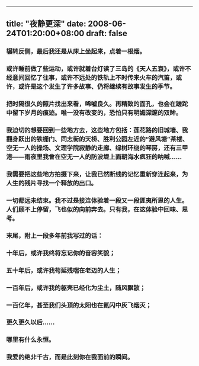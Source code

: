 
---
title: "夜静更深"
date: 2008-06-24T01:20:00+08:00
draft: false
---

### 辗转反侧，最后我还是从床上坐起来，点着一根烟。

### 或许睡前做了些运动，或许就着台灯读了三岛的《天人五衰》，或许不经意间回忆了往事，或许不远处的铁轨上不时传来火车的汽笛，或许，或许是这个发生了许多故事、仍将继续有故事发生的季节。

### 把时隔很久的照片找出来看，唏嘘良久。再精致的面孔，也会在蹉跎中留下岁月的痕迹。唯一没有改变的，恐怕只有明媚深邃的双眸。

### 我迫切的想要回到一些地方去，这些地方包括：莲花路的旧城墙、我翻身跃出的铁栅门、同志街的天桥、胜利公园左近的“避风塘”茶楼、空无一人的操场、文理学院寂静的走廊、绿树环绕的琴房，还有三甲港——雨夜里我曾在空无一人的防波堤上面朝海水疯狂的呐喊……

### 我需要把这些地方拍摄下来，让我已然断线的记忆重新穿连起来，为人生的残片寻找一个释放的出口。

### 一切都远未结束。我不过是接连体验着一段又一段匪夷所思的人生。人们顾不上停留，飞也似的向前奔去。只有我，在这体验中回味、思考。

### 末尾，附上一段多年前我写过的话：

### 十年后，或许我终将忘记你的音容笑貌；

### 五十年后，或许我苟延残喘在老迈的人生；

### 一百年后，或许我的躯壳已经化为尘土，随风飘散；

### 一百亿年，甚至我们头顶的太阳也在氦闪中灰飞烟灭；

### 更久更久以后……

### 哪里有什么永恒。

### 我爱的绝非千古，而是此刻你在我面前的瞬间。


